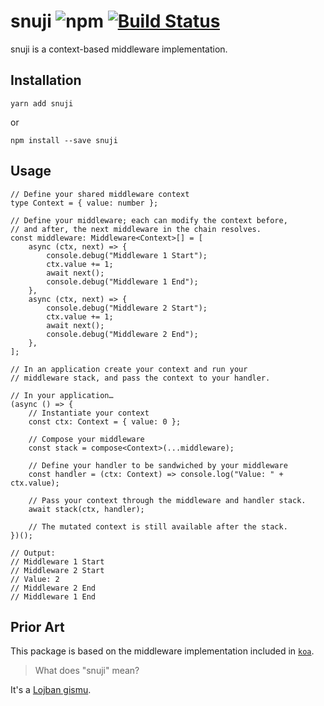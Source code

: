 # snuji ![npm](https://img.shields.io/npm/v/snuji.svg?style=flat-square) [![Build Status](https://travis-ci.org/buosseph/snuji.svg?branch=develop)](https://travis-ci.org/buosseph/snuji)

snuji is a context-based middleware implementation.

## Installation

`yarn add snuji`

or 

`npm install --save snuji`

## Usage

```tsx
// Define your shared middleware context
type Context = { value: number };

// Define your middleware; each can modify the context before,
// and after, the next middleware in the chain resolves.
const middleware: Middleware<Context>[] = [
	async (ctx, next) => {
		console.debug("Middleware 1 Start");
		ctx.value += 1;
		await next();
		console.debug("Middleware 1 End");
	},
	async (ctx, next) => {
		console.debug("Middleware 2 Start");
		ctx.value += 1;
		await next();
		console.debug("Middleware 2 End");
	},
];

// In an application create your context and run your
// middleware stack, and pass the context to your handler.

// In your application…
(async () => {
	// Instantiate your context
	const ctx: Context = { value: 0 };

	// Compose your middleware
	const stack = compose<Context>(...middleware);

	// Define your handler to be sandwiched by your middleware
	const handler = (ctx: Context) => console.log("Value: " + ctx.value);

	// Pass your context through the middleware and handler stack.
	await stack(ctx, handler);

	// The mutated context is still available after the stack.
})();

// Output:
// Middleware 1 Start
// Middleware 2 Start
// Value: 2
// Middleware 2 End
// Middleware 1 End
```

## Prior Art

This package is based on the middleware implementation included in [`koa`](https://github.com/koajs/koa).

> What does "snuji" mean?

It's a [Lojban gismu](//vlasisku.lojban.org/vlasisku/snuji).